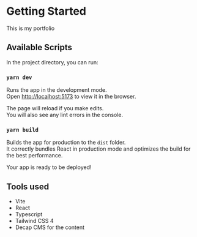 # Getting Started

This is my portfolio

## Available Scripts

In the project directory, you can run:

### `yarn dev`

Runs the app in the development mode.\
Open [http://localhost:5173](http://localhost:5173) to view it in the browser.

The page will reload if you make edits.\
You will also see any lint errors in the console.

### `yarn build`

Builds the app for production to the `dist` folder.\
It correctly bundles React in production mode and optimizes the build for the best performance.

Your app is ready to be deployed!

## Tools used
- Vite
- React
- Typescript
- Tailwind CSS 4
- Decap CMS for the content
